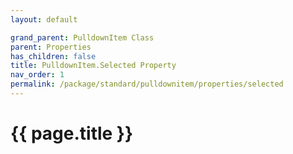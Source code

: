 ```yaml
---
layout: default

grand_parent: PulldownItem Class
parent: Properties
has_children: false
title: PulldownItem.Selected Property
nav_order: 1
permalink: /package/standard/pulldownitem/properties/selected
---
```

# {{ page.title }}
